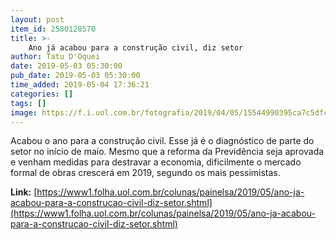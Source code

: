 ```yaml
---
layout: post
item_id: 2580128570
title: >-
    Ano já acabou para a construção civil, diz setor
author: Tatu D'Oquei
date: 2019-05-03 05:30:00
pub_date: 2019-05-03 05:30:00
time_added: 2019-05-04 17:36:21
categories: []
tags: []
image: https://f.i.uol.com.br/fotografia/2019/04/05/15544990395ca7c5dfca56c_1554499039_3x2_rt.jpg
---
```


Acabou o ano para a construção civil. Esse já é o diagnóstico de parte do setor no início de maio. Mesmo que a reforma da Previdência seja aprovada e venham medidas para destravar a economia, dificilmente o mercado formal de obras crescerá em 2019, segundo os mais pessimistas.

**Link:** [https://www1.folha.uol.com.br/colunas/painelsa/2019/05/ano-ja-acabou-para-a-construcao-civil-diz-setor.shtml](https://www1.folha.uol.com.br/colunas/painelsa/2019/05/ano-ja-acabou-para-a-construcao-civil-diz-setor.shtml)

